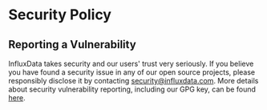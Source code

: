 # Security Policy

## Reporting a Vulnerability

InfluxData takes security and our users' trust very seriously. If you believe you have found a security issue in any of our open source projects, 
please responsibly disclose it by contacting security@influxdata.com. More details about security vulnerability reporting, including our GPG key, can be found [here](https://www.influxdata.com/how-to-report-security-vulnerabilities/).
